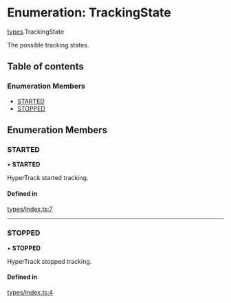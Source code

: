 # Enumeration: TrackingState

[types](../modules/types.md).TrackingState

The possible tracking states.

## Table of contents

### Enumeration Members

- [STARTED](types.TrackingState.md#started)
- [STOPPED](types.TrackingState.md#stopped)

## Enumeration Members

### STARTED

• **STARTED**

HyperTrack started tracking.

#### Defined in

[types/index.ts:7](https://github.com/poterstar/sdk-react-native/blob/4b5259f/src/types/index.ts#L7)

___

### STOPPED

• **STOPPED**

HyperTrack stopped tracking.

#### Defined in

[types/index.ts:4](https://github.com/poterstar/sdk-react-native/blob/4b5259f/src/types/index.ts#L4)
